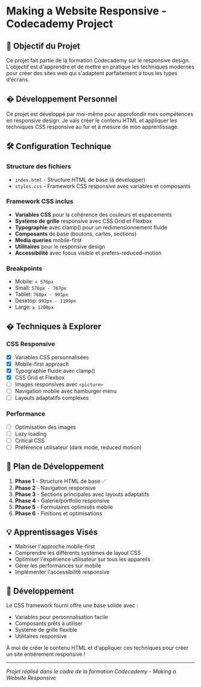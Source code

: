 # Making a Website Responsive - Codecademy Project

## 🎯 Objectif du Projet

Ce projet fait partie de la formation Codecademy sur le responsive design. L'objectif est d'apprendre et de mettre en pratique les techniques modernes pour créer des sites web qui s'adaptent parfaitement à tous les types d'écrans.

## � Développement Personnel

Ce projet est développé par moi-même pour approfondir mes compétences en responsive design. Je vais créer le contenu HTML et appliquer les techniques CSS responsive au fur et à mesure de mon apprentissage.

## 🛠️ Configuration Technique

### Structure des fichiers
- `index.html` - Structure HTML de base (à développer)
- `styles.css` - Framework CSS responsive avec variables et composants

### Framework CSS inclus
- **Variables CSS** pour la cohérence des couleurs et espacements
- **Système de grille** responsive avec CSS Grid et Flexbox
- **Typographie** avec clamp() pour un redimensionnement fluide
- **Composants** de base (boutons, cartes, sections)
- **Media queries** mobile-first
- **Utilitaires** pour le responsive design
- **Accessibilité** avec focus visible et prefers-reduced-motion

### Breakpoints
- Mobile: `< 576px`
- Small: `576px - 767px`
- Tablet: `768px - 991px` 
- Desktop: `992px - 1199px`
- Large: `≥ 1200px`

## � Techniques à Explorer

### CSS Responsive
- [x] Variables CSS personnalisées
- [x] Mobile-first approach
- [x] Typographie fluide avec clamp()
- [x] CSS Grid et Flexbox
- [ ] Images responsives avec `<picture>`
- [ ] Navigation mobile avec hamburger menu
- [ ] Layouts adaptatifs complexes

### Performance
- [ ] Optimisation des images
- [ ] Lazy loading
- [ ] Critical CSS
- [ ] Préférence utilisateur (dark mode, reduced motion)

## 📱 Plan de Développement

1. **Phase 1** - Structure HTML de base ✅
2. **Phase 2** - Navigation responsive
3. **Phase 3** - Sections principales avec layouts adaptatifs
4. **Phase 4** - Galerie/portfolio responsive
5. **Phase 5** - Formulaires optimisés mobile
6. **Phase 6** - Finitions et optimisations

## 💡 Apprentissages Visés

- Maîtriser l'approche mobile-first
- Comprendre les différents systèmes de layout CSS
- Optimiser l'expérience utilisateur sur tous les appareils
- Gérer les performances sur mobile
- Implémenter l'accessibilité responsive

## 🔧 Développement

Le CSS framework fourni offre une base solide avec :
- Variables pour personnalisation facile
- Composants prêts à utiliser
- Système de grille flexible
- Utilitaires responsive

À moi de créer le contenu HTML et d'appliquer ces techniques pour créer un site entièrement responsive !

---

*Projet réalisé dans le cadre de la formation Codecademy - Making a Website Responsive*
